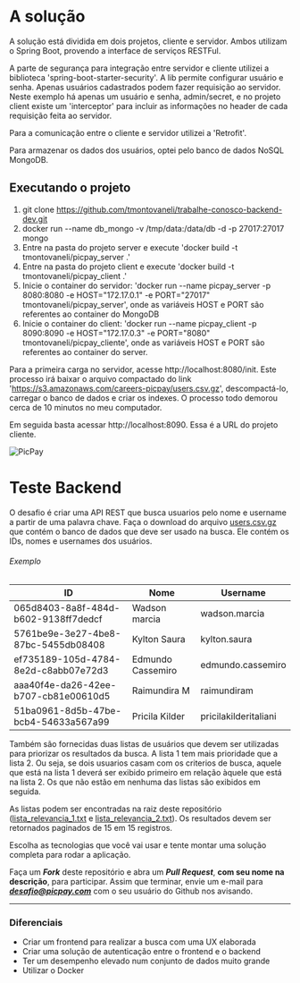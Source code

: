 # A solução

A solução está dividida em dois projetos, cliente e servidor. Ambos utilizam o Spring Boot, provendo a interface de serviços RESTFul.

A parte de segurança para integração entre servidor e cliente utilizei a biblioteca 'spring-boot-starter-security'. A lib permite configurar  usuário e senha. Apenas usuários cadastrados podem fazer requisição ao servidor. Neste exemplo há apenas um usuário e senha, admin/secret, e no projeto client existe um 'interceptor' para incluir as informações no header de cada requisição feita ao servidor.

Para a comunicação entre o cliente e servidor utilizei a 'Retrofit'. 

Para armazenar os dados dos usuários, optei pelo banco de dados NoSQL MongoDB.


## Executando o projeto
1. git clone https://github.com/tmontovaneli/trabalhe-conosco-backend-dev.git
2. docker run --name db_mongo -v /tmp/data:/data/db -d -p 27017:27017 mongo
3. Entre na pasta do projeto server e execute 'docker build -t tmontovaneli/picpay_server .'
4. Entre na pasta do projeto client e execute 'docker build -t tmontovaneli/picpay_client .'
5. Inicie o container do servidor: 'docker run --name picpay_server -p 8080:8080 -e HOST="172.17.0.1" -e PORT="27017" tmontovaneli/picpay_server', onde as variáveis HOST e PORT são referentes ao container do MongoDB
6. Inicie o container do client: 'docker run --name picpay_client -p 8090:8090 -e HOST="172.17.0.3" -e PORT="8080" tmontovaneli/picpay_cliente', onde as variáveis HOST e PORT são referentes ao container do server.


Para a primeira carga no servidor, acesse http://localhost:8080/init. Este processo irá baixar o arquivo compactado do link 'https://s3.amazonaws.com/careers-picpay/users.csv.gz', descompactá-lo, carregar o banco de dados e criar os indexes. O processo todo demorou cerca de 10 minutos no meu computador.

Em seguida basta acessar http://localhost:8090. Essa é a URL do projeto cliente.


![PicPay](https://user-images.githubusercontent.com/1765696/26998603-711fcf30-4d5c-11e7-9281-0d9eb20337ad.png)

# Teste Backend

O desafio é criar uma API REST que busca usuarios pelo nome e username a partir de uma palavra chave. Faça o download do arquivo [users.csv.gz](https://s3.amazonaws.com/careers-picpay/users.csv.gz) que contém o banco de dados que deve ser usado na busca. Ele contém os IDs, nomes e usernames dos usuários.

###### Exemplo
| ID                                   | Nome              | Username             |
|--------------------------------------|-------------------|----------------------|
| 065d8403-8a8f-484d-b602-9138ff7dedcf | Wadson marcia     | wadson.marcia        |
| 5761be9e-3e27-4be8-87bc-5455db08408  | Kylton Saura      | kylton.saura         |
| ef735189-105d-4784-8e2d-c8abb07e72d3 | Edmundo Cassemiro | edmundo.cassemiro    |
| aaa40f4e-da26-42ee-b707-cb81e00610d5 | Raimundira M      | raimundiram          |
| 51ba0961-8d5b-47be-bcb4-54633a567a99 | Pricila Kilder    | pricilakilderitaliani|



Também são fornecidas duas listas de usuários que devem ser utilizadas para priorizar os resultados da busca. A lista 1 tem mais prioridade que a lista 2. Ou seja, se dois usuarios casam com os criterios de busca, aquele que está na lista 1 deverá ser exibido primeiro em relação àquele que está na lista 2. Os que não estão em nenhuma das listas são exibidos em seguida.

As listas podem ser encontradas na raiz deste repositório ([lista_relevancia_1.txt](lista_relevancia_1.txt) e [lista_relevancia_2.txt](lista_relevancia_2.txt)).
Os resultados devem ser retornados paginados de 15 em 15 registros.

Escolha as tecnologias que você vai usar e tente montar uma solução completa para rodar a aplicação.

Faça um ***Fork*** deste repositório e abra um ***Pull Request***, **com seu nome na descrição**, para participar. Assim que terminar, envie um e-mail para ***desafio@picpay.com*** com o seu usuário do Github nos avisando.

-----

### Diferenciais

- Criar um frontend para realizar a busca com uma UX elaborada
- Criar uma solução de autenticação entre o frontend e o backend
- Ter um desempenho elevado num conjunto de dados muito grande
- Utilizar o Docker

